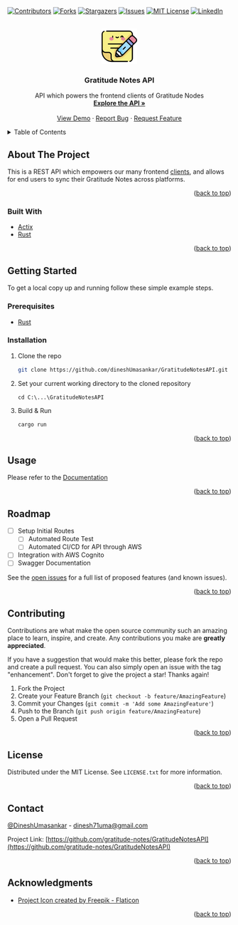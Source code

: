 <a name="readme-top"></a>



<!-- PROJECT SHIELDS -->
[![Contributors][contributors-shield]][contributors-url]
[![Forks][forks-shield]][forks-url]
[![Stargazers][stars-shield]][stars-url]
[![Issues][issues-shield]][issues-url]
[![MIT License][license-shield]][license-url]
[![LinkedIn][linkedin-shield]][linkedin-url]



<!-- PROJECT LOGO -->
<br />
<div align="center">
  <a href="https://github.com/gratitude-notes/GratitudeNotesAPI">
    <img src="images/icon.png" alt="Logo" width="80" height="80">
  </a>

<h3 align="center">Gratitude Notes API</h3>

  <p align="center">
    API which powers the frontend clients of Gratitude Nodes
    <br />
    <a href="https://github.com/gratitude-notes/GratitudeNotesAPI"><strong>Explore the API »</strong></a>
    <br />
    <br />
    <a href="https://github.com/gratitude-notes/GratitudeNotesAPI">View Demo</a>
    ·
    <a href="https://github.com/gratitude-notes/GratitudeNotesAPI/issues">Report Bug</a>
    ·
    <a href="https://github.com/gratitude-notes/GratitudeNotesAPI/issues">Request Feature</a>
  </p>
</div>



<!-- TABLE OF CONTENTS -->
<details>
  <summary>Table of Contents</summary>
  <ol>
    <li>
      <a href="#about-the-project">About The Project</a>
      <ul>
        <li><a href="#built-with">Built With</a></li>
      </ul>
    </li>
    <li>
      <a href="#getting-started">Getting Started</a>
      <ul>
        <li><a href="#prerequisites">Prerequisites</a></li>
        <li><a href="#installation">Installation</a></li>
      </ul>
    </li>
    <li><a href="#usage">Usage</a></li>
    <li><a href="#roadmap">Roadmap</a></li>
    <li><a href="#contributing">Contributing</a></li>
    <li><a href="#license">License</a></li>
    <li><a href="#contact">Contact</a></li>
    <li><a href="#acknowledgments">Acknowledgments</a></li>
  </ol>
</details>



<!-- ABOUT THE PROJECT -->
## About The Project

This is a REST API which empowers our many frontend [clients][organization-repos-url], and allows for end users to sync their Gratitude Notes across platforms.

<p align="right">(<a href="#readme-top">back to top</a>)</p>



### Built With

* [Actix][actix-web-url]
* [Rust][rust-install-url]

<p align="right">(<a href="#readme-top">back to top</a>)</p>



<!-- GETTING STARTED -->
## Getting Started


To get a local copy up and running follow these simple example steps.

### Prerequisites

* [Rust][rust-url]
  

### Installation

1. Clone the repo
   ```sh
   git clone https://github.com/dineshUmasankar/GratitudeNotesAPI.git
   ```
2. Set your current working directory to the cloned repository
   ```
   cd C:\...\GratitudeNotesAPI
   ```
3. Build & Run
   ```sh
   cargo run
   ```

<p align="right">(<a href="#readme-top">back to top</a>)</p>



<!-- USAGE EXAMPLES -->
## Usage

Please refer to the [Documentation][swagger-Docs-url]

<p align="right">(<a href="#readme-top">back to top</a>)</p>



<!-- ROADMAP -->
## Roadmap

- [ ] Setup Initial Routes
    - [ ] Automated Route Test
    - [ ] Automated CI/CD for API through AWS
- [ ] Integration with AWS Cognito
- [ ] Swagger Documentation

See the [open issues](https://github.com/dineshUmasankar/GratitudeNotesAPI/issues) for a full list of proposed features (and known issues).

<p align="right">(<a href="#readme-top">back to top</a>)</p>



<!-- CONTRIBUTING -->
## Contributing

Contributions are what make the open source community such an amazing place to learn, inspire, and create. Any contributions you make are **greatly appreciated**.

If you have a suggestion that would make this better, please fork the repo and create a pull request. You can also simply open an issue with the tag "enhancement".
Don't forget to give the project a star! Thanks again!

1. Fork the Project
2. Create your Feature Branch (`git checkout -b feature/AmazingFeature`)
3. Commit your Changes (`git commit -m 'Add some AmazingFeature'`)
4. Push to the Branch (`git push origin feature/AmazingFeature`)
5. Open a Pull Request

<p align="right">(<a href="#readme-top">back to top</a>)</p>



<!-- LICENSE -->
## License

Distributed under the MIT License. See `LICENSE.txt` for more information.

<p align="right">(<a href="#readme-top">back to top</a>)</p>



<!-- CONTACT -->
## Contact

[@DineshUmasankar](https://twitter.com/DineshUmasankar) - dinesh71uma@gmail.com

Project Link: [https://github.com/gratitude-notes/GratitudeNotesAPI](https://github.com/gratitude-notes/GratitudeNotesAPI)

<p align="right">(<a href="#readme-top">back to top</a>)</p>



<!-- ACKNOWLEDGMENTS -->
## Acknowledgments

* [Project Icon created by Freepik - Flaticon](https://www.flaticon.com/free-icons/writing)

<p align="right">(<a href="#readme-top">back to top</a>)</p>



<!-- MARKDOWN LINKS & IMAGES -->
<!-- https://www.markdownguide.org/basic-syntax/#reference-style-links -->
[contributors-shield]: https://img.shields.io/github/contributors/gratitude-notes/GratitudeNotesAPI.svg?style=for-the-badge
[contributors-url]: https://github.com/gratitude-notes/GratitudeNotesAPI/graphs/contributors
[forks-shield]: https://img.shields.io/github/forks/gratitude-notes/GratitudeNotesAPI.svg?style=for-the-badge
[forks-url]: https://github.com/gratitude-notes/GratitudeNotesAPI/network/members
[stars-shield]: https://img.shields.io/github/stars/gratitude-notes/GratitudeNotesAPI.svg?style=for-the-badge
[stars-url]: https://github.com/gratitude-notes/GratitudeNotesAPI/stargazers
[issues-shield]: https://img.shields.io/github/issues/gratitude-notes/GratitudeNotesAPI.svg?style=for-the-badge
[issues-url]: https://github.com/gratitude-notes/GratitudeNotesAPI/issues
[license-shield]: https://img.shields.io/github/license/gratitude-notes/GratitudeNotesAPI.svg?style=for-the-badge
[license-url]: https://github.com/gratitude-notes/GratitudeNotesAPI/blob/master/LICENSE.txt
[linkedin-shield]: https://img.shields.io/badge/-LinkedIn-black.svg?style=for-the-badge&logo=linkedin&colorB=555
[linkedin-url]: https://linkedin.com/in/dinesh-umasankar-78354b184
[product-screenshot]: images/screenshot.png
[actix-web-url]: https://actix.rs/
[rust-url]: https://www.rust-lang.org/
[rust-install-url]: https://www.rust-lang.org/tools/install
[organization-repos-url]: https://github.com/gratitude-notes
[swagger-Docs-url]: https://example.com/